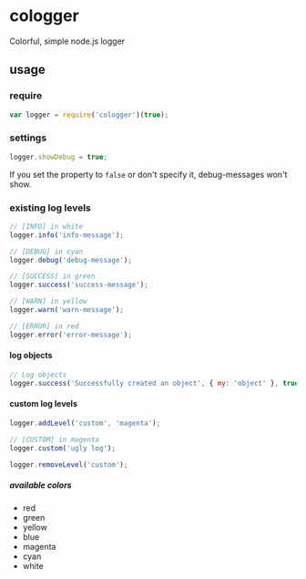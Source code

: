 # cologger

Colorful, simple node.js logger

## usage

### require

````javascript
var logger = require('cologger')(true);
````

### settings
````javascript
logger.showDebug = true;
````

If you set the property to `false` or don't specify it, debug-messages won't show.

### existing log levels
````javascript
// [INFO] in white
logger.info('info-message');

// [DEBUG] in cyan
logger.debug('debug-message');

// [SUCCESS] in green
logger.success('success-message');

// [WARN] in yellow
logger.warn('warn-message');

// [ERROR] in red
logger.error('error-message');
````

#### log objects
````javascript
// Log objects
logger.success('Successfully created an object', { my: 'object' }, true, undefined, null, [1,2,4]);
````

#### custom log levels
````javascript
logger.addLevel('custom', 'magenta');

// [CUSTOM] in magenta
logger.custom('ugly log');

logger.removeLevel('custom');
````

##### available colors
* red
* green
* yellow
* blue
* magenta
* cyan
* white